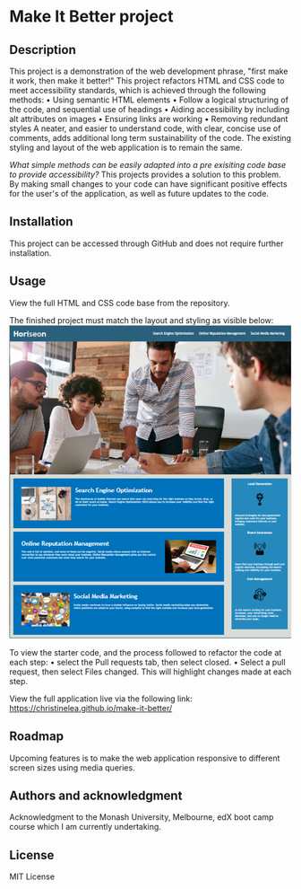# Make It Better project

## Description

This project is a demonstration of the web development phrase, "first make it
work, then make it better!" This project refactors HTML and CSS code to meet
accessibility standards, which is achieved through the following methods: •
Using semantic HTML elements • Follow a logical structuring of the code, and
sequential use of headings • Aiding accessibility by including alt attributes on
images • Ensuring links are working • Removing redundant styles A neater, and
easier to understand code, with clear, concise use of comments, adds additional
long term sustainability of the code. The existing styling and layout of the web
application is to remain the same.

_What simple methods can be easily adapted into a pre exisiting code base to
provide accessibility?_ This projects provides a solution to this problem. By
making small changes to your code can have significant positive effects for the
user's of the application, as well as future updates to the code.

## Installation

This project can be accessed through GitHub and does not require further
installation.

## Usage

View the full HTML and CSS code base from the repository.

The finished project must match the layout and styling as visible below:
![style and layout](assets/images/screenshot.png)

To view the starter code, and the process followed to refactor the code at each
step: • select the Pull requests tab, then select closed. • Select a pull
request, then select Files changed. This will highlight changes made at each
step.

View the full application live via the following link:
https://christinelea.github.io/make-it-better/

## Roadmap

Upcoming features is to make the web application responsive to different screen
sizes using media queries.

## Authors and acknowledgment

Acknowledgment to the Monash University, Melbourne, edX boot camp course which I
am currently undertaking.

## License

MIT License
